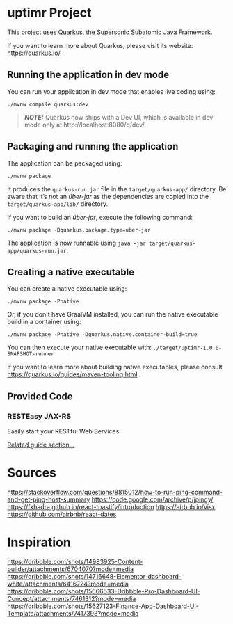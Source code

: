 # uptimr Project

This project uses Quarkus, the Supersonic Subatomic Java Framework.

If you want to learn more about Quarkus, please visit its website: https://quarkus.io/ .

## Running the application in dev mode

You can run your application in dev mode that enables live coding using:

```shell script
./mvnw compile quarkus:dev
```

> **_NOTE:_**  Quarkus now ships with a Dev UI, which is available in dev mode only at http://localhost:8080/q/dev/.

## Packaging and running the application

The application can be packaged using:

```shell script
./mvnw package
```

It produces the `quarkus-run.jar` file in the `target/quarkus-app/` directory. Be aware that it’s not an _über-jar_ as
the dependencies are copied into the `target/quarkus-app/lib/` directory.

If you want to build an _über-jar_, execute the following command:

```shell script
./mvnw package -Dquarkus.package.type=uber-jar
```

The application is now runnable using `java -jar target/quarkus-app/quarkus-run.jar`.

## Creating a native executable

You can create a native executable using:

```shell script
./mvnw package -Pnative
```

Or, if you don't have GraalVM installed, you can run the native executable build in a container using:

```shell script
./mvnw package -Pnative -Dquarkus.native.container-build=true
```

You can then execute your native executable with: `./target/uptimr-1.0.0-SNAPSHOT-runner`

If you want to learn more about building native executables, please consult https://quarkus.io/guides/maven-tooling.html
.

## Provided Code

### RESTEasy JAX-RS

Easily start your RESTful Web Services

[Related guide section...](https://quarkus.io/guides/getting-started#the-jax-rs-resources)

# Sources

https://stackoverflow.com/questions/8815012/how-to-run-ping-command-and-get-ping-host-summary
https://code.google.com/archive/p/jpingy/
https://fkhadra.github.io/react-toastify/introduction
https://airbnb.io/visx
https://github.com/airbnb/react-dates

# Inspiration

https://dribbble.com/shots/14983925-Content-builder/attachments/6704070?mode=media
https://dribbble.com/shots/14716648-Elementor-dashboard-white/attachments/6416724?mode=media
https://dribbble.com/shots/15666533-Dribbble-Pro-Dashboard-UI-Concept/attachments/7461312?mode=media
https://dribbble.com/shots/15627123-FInance-App-Dashboard-UI-Template/attachments/7417393?mode=media